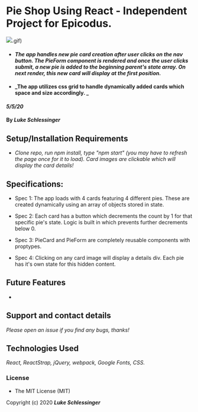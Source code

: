 # Pie Shop Using React - Independent Project for Epicodus. 


![](PieShop).gif)


* #### _The app handles new pie card creation after user clicks on the nav button. The PieForm component is rendered and once the user clicks submit, a new pie is added to the beginning parent's state array. On next render, this new card will display at the first position._

* #### _The app utilizes css grid to handle dynamically added cards which space and size accordingly. _



#### _5/5/20_
#### By _**Luke Schlessinger**_

## Setup/Installation Requirements
* _Clone repo, run npm install, type "npm start" (you may have to refresh the page once for it to load). Card images are clickable which will display the card details!_

## Specifications:
  * Spec 1: The app loads with 4 cards featuring 4 different pies. These are created dynamically using an array of objects stored in state.

  * Spec 2: Each card has a button which decrements the count by 1 for that specific pie's state. Logic is built in which prevents further decrements below 0.
    
  * Spec 3: PieCard and PieForm are completely reusable components with proptypes. 

  * Spec 4: Clicking on any card image will display a details div. Each pie has it's own state for this hidden content.

     
## Future Features
* 

## Support and contact details

_Please open an issue if you find any bugs, thanks!_

## Technologies Used

_React, ReactStrap, jQuery, webpack, Google Fonts, CSS._

### License

* The MIT License (MIT) 

Copyright (c) 2020 **_Luke Schlessinger_**
